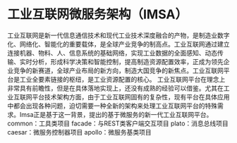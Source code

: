 # 工业互联网微服务架构（IMSA）<br />
工业互联网是新一代信息通信技术和现代工业技术深度融合的产物，是制造业数字化、网络化、智能化的重要载体，是全球产业竞争的制高点。工业互联网通过建立连接机器、物料、人、信息系统的基础网络，实现工业数据的全面感知、动态传输、实时分析，形成科学决策和智能控制，提高制造资源配置效率，正成为领先企业竞争的新赛道，全球产业布局的新方向，制造大国竞争的新焦点。工业互联网平台是工业全要素链接的枢纽，是工业资源配置的核心。
工业互联网平台在理念上非常具有前瞻性，但是在具体落地实现上，还没有成熟的经验可以借鉴。尤其在工业互联网平台技术架构方面，由于工业互联网固有的复杂性，现有平台在具体应用中都会出现各种问题，迫切需要一种全新的架构来处理工业互联网平台的特殊需求。Imsa正是基于这一背景，提出的基于微服务的新一代工业互联网平台。
common：工具类项目
facade：与REST类客户端交互项目
plato：消息总线项目
caesar：微服务控制器项目
apollo：微服务基类项目
